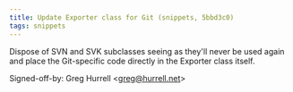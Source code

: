 ```yaml
---
title: Update Exporter class for Git (snippets, 5bbd3c0)
tags: snippets
---
```


Dispose of SVN and SVK subclasses seeing as they'll never be used again and place the Git-specific code directly in the Exporter class itself.

Signed-off-by: Greg Hurrell &lt;greg@hurrell.net&gt;
